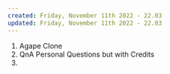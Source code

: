 ```yaml
---
created: Friday, November 11th 2022 - 22.03
updated: Friday, November 11th 2022 - 22.03
---
```

1. Agape Clone
2. QnA Personal Questions but with Credits
3.  